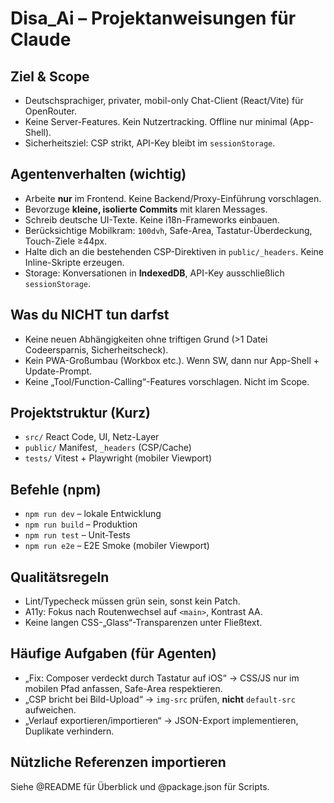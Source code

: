 # Disa_Ai – Projektanweisungen für Claude

## Ziel & Scope

- Deutschsprachiger, privater, mobil-only Chat-Client (React/Vite) für OpenRouter.
- Keine Server-Features. Kein Nutzertracking. Offline nur minimal (App-Shell).
- Sicherheitsziel: CSP strikt, API-Key bleibt im `sessionStorage`.

## Agentenverhalten (wichtig)

- Arbeite **nur** im Frontend. Keine Backend/Proxy-Einführung vorschlagen.
- Bevorzuge **kleine, isolierte Commits** mit klaren Messages.
- Schreib deutsche UI-Texte. Keine i18n-Frameworks einbauen.
- Berücksichtige Mobilkram: `100dvh`, Safe-Area, Tastatur-Überdeckung, Touch-Ziele ≥44px.
- Halte dich an die bestehenden CSP-Direktiven in `public/_headers`. Keine Inline-Skripte erzeugen.
- Storage: Konversationen in **IndexedDB**, API-Key ausschließlich `sessionStorage`.

## Was du NICHT tun darfst

- Keine neuen Abhängigkeiten ohne triftigen Grund (>1 Datei Codeersparnis, Sicherheitscheck).
- Kein PWA-Großumbau (Workbox etc.). Wenn SW, dann nur App-Shell + Update-Prompt.
- Keine „Tool/Function-Calling“-Features vorschlagen. Nicht im Scope.

## Projektstruktur (Kurz)

- `src/` React Code, UI, Netz-Layer
- `public/` Manifest, `_headers` (CSP/Cache)
- `tests/` Vitest + Playwright (mobiler Viewport)

## Befehle (npm)

- `npm run dev` – lokale Entwicklung
- `npm run build` – Produktion
- `npm run test` – Unit-Tests
- `npm run e2e` – E2E Smoke (mobiler Viewport)

## Qualitätsregeln

- Lint/Typecheck müssen grün sein, sonst kein Patch.
- A11y: Fokus nach Routenwechsel auf `<main>`, Kontrast AA.
- Keine langen CSS-„Glass“-Transparenzen unter Fließtext.

## Häufige Aufgaben (für Agenten)

- „Fix: Composer verdeckt durch Tastatur auf iOS“ → CSS/JS nur im mobilen Pfad anfassen, Safe-Area respektieren.
- „CSP bricht bei Bild-Upload“ → `img-src` prüfen, **nicht** `default-src` aufweichen.
- „Verlauf exportieren/importieren“ → JSON-Export implementieren, Duplikate verhindern.

## Nützliche Referenzen importieren

Siehe @README für Überblick und @package.json für Scripts.
